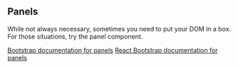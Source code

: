 ## Panels

While not always necessary, sometimes you need to put your DOM in a box. For those situations, try the panel component.

[Bootstrap documentation for panels][bootstrap docs]
[React Bootstrap documentation for panels][react docs]


[bootstrap docs]: http://getbootstrap.com/components/#panels
[react docs]: http://react-bootstrap.github.io/components.html#panels

